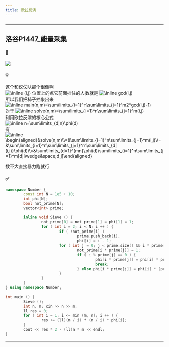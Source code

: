```yaml
---
title: 欧拉反演
---
```

###  
<hr>

## 洛谷P1447_能量采集

#### 🔗
<a href="https://www.luogu.com.cn/problem/P1447"><img src="https://i.loli.net/2021/11/16/Eqv5o6lbAyBtOXm.png"></a>

#### 💡
这个和仪仗队那个很像啊  
 <img src="https://latex.codecogs.com/svg.image?\inline&space;(i,j)" title="\inline (i,j)" /> 位置上的点它前面挡住的人数就是  <img src="https://latex.codecogs.com/svg.image?\inline&space;gcd(i,j)" title="\inline gcd(i,j)" />   
所以我们把柿子抽象出来  
 <img src="https://latex.codecogs.com/svg.image?\inline&space;\begin{aligned}main(n,m)=&\sum\limits_{i=1}^n\sum\limits_{j=1}^m(2*(i,j)-1)\\=&2\sum\limits_{i=1}^n\sum\limits_{j=1}^m(i,j)-nm\end{aligned}" title="\inline main(n,m)=\sum\limits_{i=1}^n\sum\limits_{j=1}^m2*gcd(i,j)-1)" />   
 对于  <img src="https://latex.codecogs.com/svg.image?\inline&space;solve(n,m)=\sum\limits_{i=1}^n\sum\limits_{j=1}^m(i,j)" title="\inline solve(n,m)=\sum\limits_{i=1}^n\sum\limits_{j=1}^m(i,j)" />   
利用欧拉反演的核心公式  
<img src="https://latex.codecogs.com/svg.image?\inline&space;n=\sum\limits_{d|n}\phi(d)" title="\inline n=\sum\limits_{d|n}\phi(d)" />   
有  
 <img src="https://latex.codecogs.com/svg.image?\inline&space;\begin{aligned}&solve(n,m)\\=&\sum\limits_{i=1}^n\sum\limits_{j=1}^m(i,j)\\=&\sum\limits_{i=1}^n\sum\limits_{j=1}^m\sum\limits_{d|(i,j)}\phi(d)\\=&\sum\limits_{d=1}^{mn}\phi(d)\sum\limits_{i=1}^n\sum\limits_{j=1}^m[d|i\wedge&space;d|j]\\=&\sum\limits_{d=1}^{mn}\phi(d)\frac&space;nd\frac&space;md\end{aligned}" title="\inline \begin{aligned}&solve(n,m)\\=&\sum\limits_{i=1}^n\sum\limits_{j=1}^m(i,j)\\=&\sum\limits_{i=1}^n\sum\limits_{j=1}^m\sum\limits_{d|(i,j)}\phi(d)\\=&\sum\limits_{d=1}^{mn}\phi(d)\sum\limits_{i=1}^n\sum\limits_{j=1}^m[d|i\wedge&space;d|j]\end{aligned}" /> 
   
数不大直接暴力跑就行  

#### ✅

```cpp
namespace Number {
        const int N = 1e5 + 10;
        int phi[N];
        bool not_prime[N];
        vector<int> prime;

        inline void Sieve () {
                not_prime[0] = not_prime[1] = phi[1] = 1;
                for ( int i = 2; i < N; i ++ ) {
                        if ( !not_prime[i] ) 
                                prime.push_back(i),
                                phi[i] = i - 1;
                        for ( int j = 0; j < prime.size() && i * prime[j] < N; j ++ ) {
                                not_prime[i * prime[j]] = 1;
                                if ( i % prime[j] == 0 ) {
                                        phi[i * prime[j]] = phi[i] * prime[j];
                                        break;
                                } else phi[i * prime[j]] = phi[i] * (prime[j] - 1);
                        }
                }
        }
} using namespace Number;

int main () {
        Sieve ();
        int n, m; cin >> n >> m;
        ll res = 0;
        for ( int i = 1; i <= min (m, n); i ++ ) {
                res += (ll)(m / i) * (n / i) * phi[i];
        }
        cout << res * 2 - (ll)n * m << endl;
}
```

<hr>
